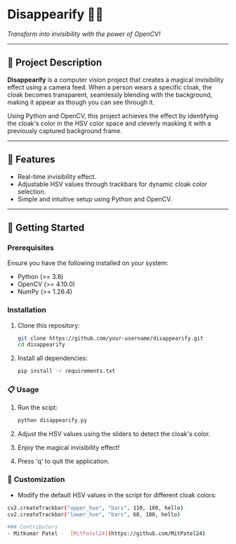 # Disappearify 🎩✨  
*Transform into invisibility with the power of OpenCV!*

---

## 📜 **Project Description**  
**Disappearify** is a computer vision project that creates a magical invisibility effect using a camera feed. When a person wears a specific cloak, the cloak becomes transparent, seamlessly blending with the background, making it appear as though you can see through it.

Using Python and OpenCV, this project achieves the effect by identifying the cloak's color in the HSV color space and cleverly masking it with a previously captured background frame.

---

## 📂 **Features**  
- Real-time invisibility effect.  
- Adjustable HSV values through trackbars for dynamic cloak color selection.  
- Simple and intuitive setup using Python and OpenCV.  

---

## 🚀 **Getting Started**  

### **Prerequisites**  
Ensure you have the following installed on your system:
- Python (>= 3.8)
- OpenCV (>= 4.10.0)
- NumPy (>= 1.26.4)

### **Installation**  
1. Clone this repository:  
   ```bash
   git clone https://github.com/your-username/disappearify.git
   cd disappearify

2. Install all dependencies:
    ```bash
    pip install -r requirements.txt

### 📋 **Usage**
1. Run the scipt:
    ```bash
    python disappearify.py

2. Adjust the HSV values using the sliders to detect the cloak's color.

3. Enjoy the magical invisibility effect!
4. Press 'q' to quit the application.

### 🎨 **Customization**
* Modify the default HSV values in the script for different cloak colors:
```bash
cv2.createTrackbar("upper_hue", "bars", 110, 180, hello)
cv2.createTrackbar("lower_hue", "bars", 68, 180, hello)

### Contributors
- Mitkumar Patel -  [MitPatel24](https://github.com/MitPatel24)
